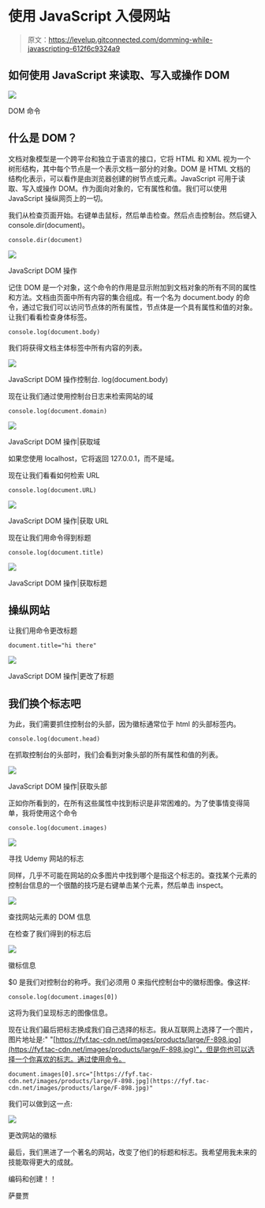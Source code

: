 # 使用 JavaScript 入侵网站

> 原文：<https://levelup.gitconnected.com/domming-while-javascripting-612f6c9324a9>

## 如何使用 JavaScript 来读取、写入或操作 DOM

![](img/d0ec9f9aa39db1cf9758f274fc7594ec.png)

DOM 命令

## 什么是 DOM？

文档对象模型是一个跨平台和独立于语言的接口，它将 HTML 和 XML 视为一个树形结构，其中每个节点是一个表示文档一部分的对象。DOM 是 HTML 文档的结构化表示，可以看作是由浏览器创建的树节点或元素。JavaScript 可用于读取、写入或操作 DOM。作为面向对象的，它有属性和值。我们可以使用 JavaScript 操纵网页上的一切。

我们从检查页面开始。右键单击鼠标，然后单击检查。然后点击控制台。然后键入 console.dir(document)。

```
console.dir(document)
```

![](img/283cc7a9da8de554f87f6b42d6e5a790.png)

JavaScript DOM 操作

记住 DOM 是一个对象，这个命令的作用是显示附加到文档对象的所有不同的属性和方法。文档由页面中所有内容的集合组成。有一个名为 document.body 的命令，通过它我们可以访问节点体的所有属性，节点体是一个具有属性和值的对象。让我们看看检查身体标签。

```
console.log(document.body)
```

我们将获得文档主体标签中所有内容的列表。

![](img/b988b05db3b679fb2605d5bc4273c41f.png)

JavaScript DOM 操作控制台. log(document.body)

现在让我们通过使用控制台日志来检索网站的域

```
console.log(document.domain)
```

![](img/2fe1914e7818dab4504a13bd7694a45e.png)

JavaScript DOM 操作|获取域

如果您使用 localhost，它将返回 127.0.0.1，而不是域。

现在让我们看看如何检索 URL

```
console.log(document.URL)
```

![](img/51bb6c9d6c6af3496c996a1f6c81347d.png)

JavaScript DOM 操作|获取 URL

现在让我们用命令得到标题

```
console.log(document.title)
```

![](img/c78a766cd5ddcf87b9fa692f8864740e.png)

JavaScript DOM 操作|获取标题

## 操纵网站

让我们用命令更改标题

```
document.title="hi there"
```

![](img/78d8b6baee29c93aef4195932ed26768.png)

JavaScript DOM 操作|更改了标题

## 我们换个标志吧

为此，我们需要抓住控制台的头部，因为徽标通常位于 html 的头部标签内。

```
console.log(document.head)
```

在抓取控制台的头部时，我们会看到对象头部的所有属性和值的列表。

![](img/67cd593646bb33602ca2c6478ab72394.png)

JavaScript DOM 操作|获取头部

正如你所看到的，在所有这些属性中找到标识是非常困难的。为了使事情变得简单，我将使用这个命令

```
console.log(document.images)
```

![](img/8e8079b8df003cc20780efe86457ac51.png)

寻找 Udemy 网站的标志

同样，几乎不可能在网站的众多图片中找到哪个是指这个标志的。查找某个元素的控制台信息的一个很酷的技巧是右键单击某个元素，然后单击 inspect。

![](img/a11841ee41fa5f8c97e10c7f57477255.png)

查找网站元素的 DOM 信息

在检查了我们得到的标志后

![](img/8e618ef2ca4619ec1b5350a13e7e52c9.png)

徽标信息

$0 是我们对控制台的称呼。我们必须用 0 来指代控制台中的徽标图像。像这样:

```
console.log(document.images[0])
```

这将为我们呈现标志的图像信息。

现在让我们最后把标志换成我们自己选择的标志。我从互联网上选择了一个图片，图片地址是:" "[https://fyf.tac-cdn.net/images/products/large/F-898.jpg](https://fyf.tac-cdn.net/images/products/large/F-898.jpg)"，但是你也可以选择一个你喜欢的标志。通过使用命令。

```
document.images[0].src="[https://fyf.tac-cdn.net/images/products/large/F-898.jpg](https://fyf.tac-cdn.net/images/products/large/F-898.jpg)"
```

我们可以做到这一点:

![](img/ed7bb7007450f0790ad7d9b771ee85b5.png)

更改网站的徽标

最后，我们黑进了一个著名的网站，改变了他们的标题和标志。我希望用我未来的技能取得更大的成就。

编码和创建！！

萨曼贾